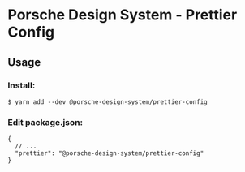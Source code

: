 # Porsche Design System - Prettier Config

## Usage

### Install:

```
$ yarn add --dev @porsche-design-system/prettier-config
```

### Edit package.json:

```
{
  // ...
  "prettier": "@porsche-design-system/prettier-config"
}
```

